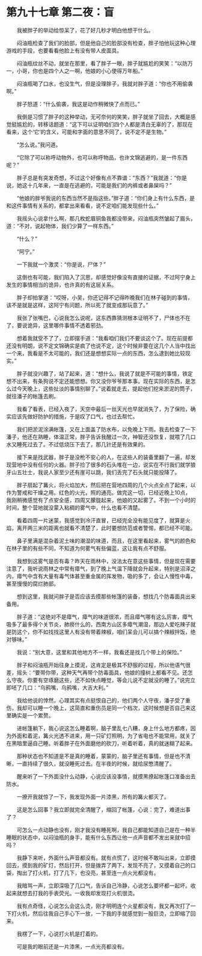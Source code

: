 # 第九十七章 第二夜：盲


　　我被胖子的举动给惊呆了，花了好几秒才明白他想干什么。

　　闷油瓶检查了我们的脸部，但是他自己的脸部没有检查，胖子怕他玩这种心理游戏的手段，也要看看他脸上有没有带人皮面具。

　　闷油瓶纹丝不动，就坐在那里，看了胖子一眼，胖子就尴尬的笑笑：“以防万一，小哥，你也是四个人之一啊，他娘的小心使得万年船。”

　　闷油瓶喝了口水，也没生气，但是没理胖子，我就对胖子道：“你也不用偷袭啊。”

　　胖子怒道：“什么偷袭，我这是动作稍微快了点而已。”

　　我倒是习惯了胖子的这种举动，无可奈何的笑笑，胖子就坐了回去，大概是感觉挺尴尬的，转移话题道：“这下可以证明咱们四个人都是清白无辜的了，那现在看来，这个‘它’的含义，可能和字面的意思不同了，说不定不是生物。”

　　“怎么说。”我问道。

　　“它除了可以称呼动物外，也可以称呼物品，也许文锦逃避的，是一件东西呢？”

　　胖子总是有突发奇想，不过这个好像有点不靠谱：“东西？”我就道：“你是说，她这十几年来，一直是在逃避的，可能是我们的内裤或者鼻屎吗？”

　　“他娘的胖爷我说的东西当然不是指这些。”胖子道：“你们身上有什么东西，是和这件事情有关系的，都拿出来看看，说不定咱们能发现些什么。”

　　我摇头心说拿什么啊，那几枚蛇眉铜鱼我都没带来，闷油瓶突然皱起了眉头，道：“不对，说起物体，我们少算了一样东西。”

　　“什么？”

　　“阿宁。”

　　一下我就一个激灵：“你是说，尸体？”

　　这倒也有可能，我们陷入了沉思，却感觉好像没有直接的证据，不过阿宁身上发生的事情相当的诡异，也许真的有这层关系。

　　胖子却拍掌道：“哎呀，小吴，你还记得不记得昨晚我们在林子碰到的事情，该不是就是这样，这阿宁有问题，所以死了就变成那玩意了。”

　　我张了张嘴巴，心说我怎么说呢，这东西靠猜测根本证明不了，尸体也不在了，要说诡异，这里哪件事情不透着邪劲。

　　想着我就受不了了，立即摆手道：“我看咱们我们不要谈这个了。现在前提都还没有明朗，说不定文锦确实是疯了也说不定，这个时候非要在这几个人当中找出一个来，我看是不太可能的，我们还是想想实际一点的东西，怎么逮到她比较现实。”

　　胖子就没兴趣了，站了起来，道：“想什么，我说了就是不可能的事情，铁定想不出来，有条狗说不定还能想想。你又没你爷爷那本事。现在实际的东西，是怎么过今天晚上，这些扯淡的事情别聊了。”说着就走去，提起他们挖来淤泥的筒子，就往潘子的帐篷去刷。

　　我看了看表，已经入夜了，天空中最后一丝天光也早就消失了，为了保险，确实应该先做好防护的措施，于是叹了口气，也过去帮忙。

　　我们把淤泥涂满帐篷，又在上面盖了防水布，以免晚上下雨。我去检查了一下潘子，他还在熟睡，体温正常，胖子告诉我醒过一次，神智还没恢复，就喂了几口水又睡死过去了。不过低烧压下去了，那几针还是有效果的。

　　接下来是找武器，胖子是没枪不安心的人，在这些人的装备里翻了一遍，却发现营地中没有任何的火器。胖子捡了很多的石头堆在一边，说实在不行我们就学狼牙山五壮士，我说人家至少还有崖可以跳，我们丢完了石头就只能投降了。

　　胖子扇起了篝火，将火焰加大，然后把在营地四周的几个火点全点了起来，以作为警戒和干燥之用。红色的火光，照的通亮。做完这一切，已经近晚上10点，我刚稍微感觉有了点安全感，四周又朦胧起来，他娘的又起雾了。不到一个小时的时间，整个营地就没蒙入粘稠的雾气中，什么也看不清楚。

　　看着四周一片迷蒙，我感觉到冷汗直冒，已经完全没有能见度了，就算是火焰，离开两三米的距离也就看不清楚了，此时要想防范或者警惕，都已经不可能。

　　鼻子里满是混杂着泥土味的潮湿的味道，而且，在这里看起来，雾气的颜色和在林子里的有些不同，不知道为何雾气有些偏蓝，这让我有点不舒服。

　　我想到这雾气是否有毒？昨天在雨林中，没法太在意这些事情，但是现在需要注意了，我听说雨林之中常有瘴气，到了晚上气温下降就会升起来，特别是沼泽之内，瘴气中含有大量有毒气体甚至重金属的挥发物，吸的多了，会让人慢性中毒，甚至慢慢的腐烂肺部。

　　想到这里，我就问胖子是否应该去摸那些帐篷的装备，想找几个防毒面具出来备用。

　　胖子道：“这绝对不是瘴气，瘴气的味道很浓，而且瘴气哪有这么厉害，瘴气吸多了最多得个关节炎，肺痨什么的，西南方山区多瘴气潮湿，那边人爱吃辣子就是防这个，你不如找找这里人有没有带着辣椒，咱们呆会儿可以搞个辣椒拌饭，绝对够味。”

　　我说：“别大意，这里和其他地方不一样，我看还是找几个带上的保险。”

　　胖子和闷油瓶开始往身上摸泥，这肯定是极其不舒服的过程，所以他语气很差，摇头：“要带你带，这种天气再带个防毒面具，他娘的撞树上都看不见。还怎么守夜。你要有空琢磨这些，还不如快点睡觉，等会儿说不定就没的睡了。”说完立即呸了几口：“乌鸦嘴，乌鸦嘴，大吉大利。”

　　我给他说的悻然，心理其实有点挺恨自己的，他们两个人守夜，潘子受了重伤，我却可以睡一个晚上，这简直和重伤员是同一个档次，这时候想是否自己来这里确实是一个累赘。

　　进帐篷躺下，我心说这怎么睡着啊，脑子里乱七八糟，身上什么地方都疼，因为外面和着泥，篝火光透不进来，用一只矿灯照明，为了省电也不能常用，就关了在黑暗里逼自己睡。听着胖子在外面磨他的砍刀，听着听着，真的就迷糊了起来。

　　那种状态也不知道是不是真的睡着，蒙蒙的，脑子里还有事情，但是也不清晰，一直持续了很久，就没睡死过去。在半夜的时候，就给尿憋清醒了。

　　醒来听了一下外面没什么动静，心说应该没事情，就摸黑撩起帐篷口准备出去防水。

　　一撩开我就惊了一下，我发现外面一片漆黑，所有的篝火都灭了。

　　这是怎么回事？我立即就完全清醒了，缩回了帐篷，心说：完了，难道出事了？

　　可怎么一点动静也没有，刚才我没有睡死啊，我自己都能知道自己是在一种半睡眠的状态中，以闷油瓶的身手，能有什么东西让他一点声音都不发出来就中招吗？

　　我静下来听，外面什么声音都没有。就有点慌了，这时候不敢叫出来，立即摸回去，摸到我的矿灯，然后打开，但是拨弄了两下，发现不亮了，又摸着自己的口袋，掏出了打火机，打了几下，也没亮，甚至连一点火光都没有。

　　我暗骂一声，立即深吸了几口气，告诉自己冷静，心说怎么要坏都一起坏。收起来就想去打我的手表荧光。一收我却发现打火机很烫。

　　我有点奇怪，心说怎么会这么烫，刚才明明连个火星都没有，我又再次打了一下打火机，然后往我自己手心下一放，一下我的手就感觉到一股巨烫，立即缩了回来。

　　我楞了一下，心说打火机是打着的。

　　可是我的眼前还是一片漆黑，一点光亮都没有。

